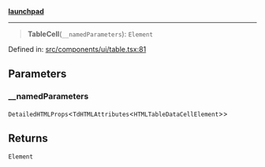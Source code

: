 [**launchpad**](index.md)

***

> **TableCell**(`__namedParameters`): `Element`

Defined in: [src/components/ui/table.tsx:81](https://github.com/victorbratov/launchpad/blob/35b0965dd86b05a55a9206d809917613bd599c25/src/components/ui/table.tsx#L81)

## Parameters

### \_\_namedParameters

`DetailedHTMLProps`\<`TdHTMLAttributes`\<`HTMLTableDataCellElement`\>\>

## Returns

`Element`
